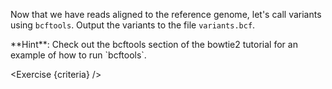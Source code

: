<script>
/*
	bowtie2 -x $REF -U reads.fq -S aligned.sam; samtools sort -o aligned.bam aligned.sam;
	bcftools mpileup -f $REF_FASTA aligned.bam | bcftools call -m -v -Ob -o variants.bcf -; bcftools index variants.bcf
*/

import Link from "$components/Link.svelte";
import Alert from "$components/Alert.svelte";
import Exercise from "$components/Exercise.svelte";

let criteria = [
{
	name: "File <code>variants.bcf</code> exists",
	checks: [{
		type: "file",
		path: "variants.bcf",
		action: "exists",
	}]
},
{
	name: "File <code>variants.bcf</code> contains the variants",
	checks: [{
		type: "file",
		path: "variants.bcf",
		action: "contents",
		commandExpected: `echo -e "60"`,
		commandObserved: "bcftools view variants.bcf | wc -l"
	}]
},
{
	name: "File <code>variants.bcf.csi</code> is the index file of <code>variants.bcf</code> obtained with <code>bcftools index</code>",
	checks: [{
		type: "file",
		path: "variants.bcf.csi",
		action: "exists"
	}]
},
];
</script>

Now that we have reads aligned to the reference genome, let's call variants using `bcftools`. Output the variants to the file `variants.bcf`.

<Alert>
	**Hint**: Check out the <Link href="/tutorials/bowtie2-intro/6">bcftools section</Link> of the bowtie2 tutorial for an example of how to run `bcftools`.
</Alert>

<Exercise {criteria} />
